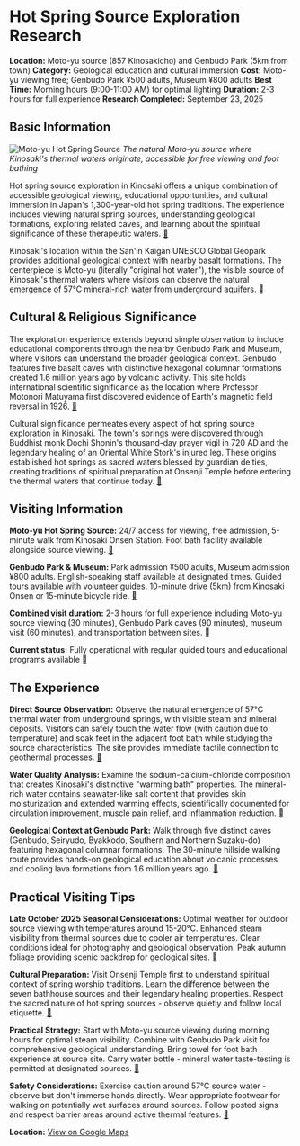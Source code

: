# Hot Spring Source Exploration Research

**Location:** Moto-yu source (857 Kinosakicho) and Genbudo Park (5km from town)
**Category:** Geological education and cultural immersion
**Cost:** Moto-yu viewing free; Genbudo Park ¥500 adults, Museum ¥800 adults
**Best Time:** Morning hours (9:00-11:00 AM) for optimal lighting
**Duration:** 2-3 hours for full experience
**Research Completed:** September 23, 2025

## Basic Information

![Moto-yu Hot Spring Source](https://visitkinosaki.com/vkcore/wp-content/uploads/2022/01/motoyu-2.jpg)
*The natural Moto-yu source where Kinosaki's thermal waters originate, accessible for free viewing and foot bathing*

Hot spring source exploration in Kinosaki offers a unique combination of accessible geological viewing, educational opportunities, and cultural immersion in Japan's 1,300-year-old hot spring traditions. The experience includes viewing natural spring sources, understanding geological formations, exploring related caves, and learning about the spiritual significance of these therapeutic waters. [🔗](https://visitkinosaki.com/things-to-do/moto-yu/)

Kinosaki's location within the San'in Kaigan UNESCO Global Geopark provides additional geological context with nearby basalt formations. The centerpiece is Moto-yu (literally "original hot water"), the visible source of Kinosaki's thermal waters where visitors can observe the natural emergence of 57°C mineral-rich water from underground aquifers. [🔗](https://sanin-geo.jp/english/gallery/kinosaki-hot-springs/)

## Cultural & Religious Significance

The exploration experience extends beyond simple observation to include educational components through the nearby Genbudo Park and Museum, where visitors can understand the broader geological context. Genbudo features five basalt caves with distinctive hexagonal columnar formations created 1.6 million years ago by volcanic activity. This site holds international scientific significance as the location where Professor Motonori Matuyama first discovered evidence of Earth's magnetic field reversal in 1926. [🔗](https://visitkinosaki.com/things-to-do/genbudo-park/)

Cultural significance permeates every aspect of hot spring source exploration in Kinosaki. The town's springs were discovered through Buddhist monk Dochi Shonin's thousand-day prayer vigil in 720 AD and the legendary healing of an Oriental White Stork's injured leg. These origins established hot springs as sacred waters blessed by guardian deities, creating traditions of spiritual preparation at Onsenji Temple before entering the thermal waters that continue today. [🔗](https://visitkinosaki.com/about-kinosaki/history/)

## Visiting Information

**Moto-yu Hot Spring Source:** 24/7 access for viewing, free admission, 5-minute walk from Kinosaki Onsen Station. Foot bath facility available alongside source viewing. [🔗](https://visitkinosaki.com/things-to-do/moto-yu/)

**Genbudo Park & Museum:** Park admission ¥500 adults, Museum admission ¥800 adults. English-speaking staff available at designated times. Guided tours available with volunteer guides. 10-minute drive (5km) from Kinosaki Onsen or 15-minute bicycle ride. [🔗](https://visitkinosaki.com/things-to-do/genbudo-museum/)

**Combined visit duration:** 2-3 hours for full experience including Moto-yu source viewing (30 minutes), Genbudo Park caves (90 minutes), museum visit (60 minutes), and transportation between sites. [🔗](https://visitkinosaki.com/things-to-do/genbudo-park/)

**Current status:** Fully operational with regular guided tours and educational programs available [🔗](https://visitkinosaki.com/things-to-do/moto-yu/)

## The Experience

**Direct Source Observation:** Observe the natural emergence of 57°C thermal water from underground springs, with visible steam and mineral deposits. Visitors can safely touch the water flow (with caution due to temperature) and soak feet in the adjacent foot bath while studying the source characteristics. The site provides immediate tactile connection to geothermal processes. [🔗](https://visitkinosaki.com/trip-ideas/diving-deep-into-kinosaki-onsens-water-benefits/)

**Water Quality Analysis:** Examine the sodium-calcium-chloride composition that creates Kinosaki's distinctive "warming bath" properties. The mineral-rich water contains seawater-like salt content that provides skin moisturization and extended warming effects, scientifically documented for circulation improvement, muscle pain relief, and inflammation reduction. [🔗](https://visitkinosaki.com/trip-ideas/diving-deep-into-kinosaki-onsens-water-benefits/)

**Geological Context at Genbudo Park:** Walk through five distinct caves (Genbudo, Seiryudo, Byakkodo, Southern and Northern Suzaku-do) featuring hexagonal columnar formations. The 30-minute hillside walking route provides hands-on geological education about volcanic processes and cooling lava formations from 1.6 million years ago. [🔗](https://www.tofugu.com/travel/genbudo-basalt-caves/)

## Practical Visiting Tips

**Late October 2025 Seasonal Considerations:** Optimal weather for outdoor source viewing with temperatures around 15-20°C. Enhanced steam visibility from thermal sources due to cooler air temperatures. Clear conditions ideal for photography and geological observation. Peak autumn foliage providing scenic backdrop for geological sites. [🔗](https://visitkinosaki.com/plan/visitor-info/seasons/)

**Cultural Preparation:** Visit Onsenji Temple first to understand spiritual context of spring worship traditions. Learn the difference between the seven bathhouse sources and their legendary healing properties. Respect the sacred nature of hot spring sources - observe quietly and follow local etiquette. [🔗](https://visitkinosaki.com/tour-packages/onsenji-temple-hot-spring-therapy-origins-tour/)

**Practical Strategy:** Start with Moto-yu source viewing during morning hours for optimal steam visibility. Combine with Genbudo Park visit for comprehensive geological understanding. Bring towel for foot bath experience at source site. Carry water bottle - mineral water taste-testing is permitted at designated sources. [🔗](https://visitkinosaki.com/things-to-do/moto-yu/)

**Safety Considerations:** Exercise caution around 57°C source water - observe but don't immerse hands directly. Wear appropriate footwear for walking on potentially wet surfaces around sources. Follow posted signs and respect barrier areas around active thermal features. [🔗](https://visitkinosaki.com/things-to-do/moto-yu/)

**Location:** [View on Google Maps](https://maps.google.com/maps?q=35.6256658,134.804193)